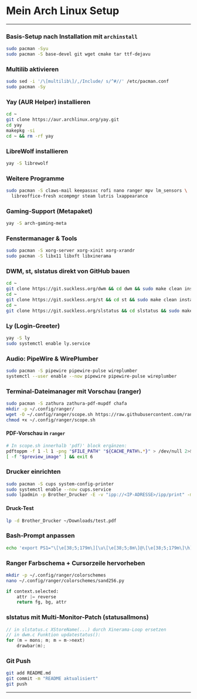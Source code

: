 # Mein Arch Linux Setup

---

### Basis-Setup nach Installation mit `archinstall`
```bash
sudo pacman -Syu
sudo pacman -S base-devel git wget cmake tar ttf-dejavu
```

### Multilib aktivieren
```bash
sudo sed -i '/\[multilib\]/,/Include/ s/^#//' /etc/pacman.conf
sudo pacman -Sy
```

### Yay (AUR Helper) installieren
```bash
cd ~
git clone https://aur.archlinux.org/yay.git
cd yay
makepkg -si
cd ~ && rm -rf yay
```

### LibreWolf installieren
```bash
yay -S librewolf
```

### Weitere Programme
```bash
sudo pacman -S claws-mail keepassxc rofi nano ranger mpv lm_sensors \
  libreoffice-fresh xcompmgr steam lutris lxappearance
```

### Gaming-Support (Metapaket)
```bash
yay -S arch-gaming-meta
```

### Fenstermanager & Tools
```bash
sudo pacman -S xorg-server xorg-xinit xorg-xrandr
sudo pacman -S libx11 libxft libxinerama
```

### DWM, st, slstatus direkt von GitHub bauen
```bash
cd ~
git clone https://git.suckless.org/dwm && cd dwm && sudo make clean install
cd ~
git clone https://git.suckless.org/st && cd st && sudo make clean install
cd ~
git clone https://git.suckless.org/slstatus && cd slstatus && sudo make clean install
```

### Ly (Login-Greeter)
```bash
yay -S ly
sudo systemctl enable ly.service
```

### Audio: PipeWire & WirePlumber
```bash
sudo pacman -S pipewire pipewire-pulse wireplumber
systemctl --user enable --now pipewire pipewire-pulse wireplumber
```

### Terminal-Dateimanager mit Vorschau (ranger)
```bash
sudo pacman -S zathura zathura-pdf-mupdf chafa
mkdir -p ~/.config/ranger/
wget -O ~/.config/ranger/scope.sh https://raw.githubusercontent.com/ranger/ranger/dev/ranger/ext/scope.sh
chmod +x ~/.config/ranger/scope.sh
```

#### PDF-Vorschau in `ranger`
```bash
# In scope.sh innerhalb 'pdf)' block ergänzen:
pdftoppm -f 1 -l 1 -png "$FILE_PATH" "${CACHE_PATH%.*}" > /dev/null 2>&1
[ -f "$preview_image" ] && exit 6
```

### Drucker einrichten
```bash
sudo pacman -S cups system-config-printer
sudo systemctl enable --now cups.service
sudo lpadmin -p Brother_Drucker -E -v "ipp://<IP-ADRESSE>/ipp/print" -m everywhere
```

#### Druck-Test
```bash
lp -d Brother_Drucker ~/Downloads/test.pdf
```

### Bash-Prompt anpassen
```bash
echo 'export PS1="\[\e[38;5;179m\][\u\[\e[38;5;8m\]@\[\e[38;5;179m\]\h] \[\e[38;5;7m\][\W] \[\033[0m\]"' >> ~/.bashrc
```

### Ranger Farbschema + Cursorzeile hervorheben
```bash
mkdir -p ~/.config/ranger/colorschemes
nano ~/.config/ranger/colorschemes/sand256.py
```
```python
if context.selected:
    attr |= reverse
    return fg, bg, attr
```

### slstatus mit Multi-Monitor-Patch (statusallmons)
```c
// in slstatus.c XStoreName(...) durch Xinerama-Loop ersetzen
// in dwm.c Funktion updatestatus():
for (m = mons; m; m = m->next)
    drawbar(m);
```

### Git Push
```bash
git add README.md
git commit -m "README aktualisiert"
git push
```

---
